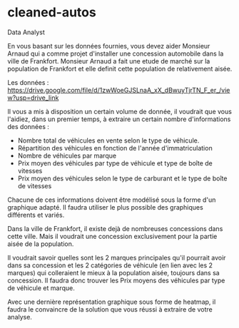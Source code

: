 # cleaned-autos
Data Analyst 

En vous basant sur les données fournies, vous devez aider Monsieur Arnaud qui a comme projet d'installer une concession automobile dans la ville de Frankfort.
Monsieur Arnaud a fait une etude de marché sur la population de Frankfort et elle definit cette population de relativement aisée. 

Les données : https://drive.google.com/file/d/1zwWoeGJSLnaA_xX_dBwuyTjrTN_F_er_/view?usp=drive_link 

Il vous a mis à disposition un certain volume de donnée, il voudrait que vous l'aidiez, dans un premier temps, à extraire un certain nombre d'informations des données : 

 - Nombre total de véhicules en vente selon le type de véhicule.
 - Répartition des véhicules en fonction de l'année d'immatriculation
 - Nombre de véhicules par marque
 - Prix moyen des véhicules par type de véhicule et type de boîte de vitesses
 - Prix moyen des véhicules selon le type de carburant et le type de boîte de vitesses

Chacune de ces informations doivent être modélisé sous la forme d'un graphique adapté. Il faudra utiliser le plus possible des graphiques différents et variés.

Dans la ville de Frankfort, il existe dejà de nombreuses concessions dans cette ville. Mais il voudrait une concession exclusivement pour la partie aisée de la population. 

Il voudrait savoir quelles sont les 2 marques principales qu'il pourrait avoir dans sa concession et les 2 catégories de véhicule 
(en lien avec les 2 marques) qui colleraient le mieux à la population aisée, toujours dans sa concession.
Il faudra donc trouver les Prix moyens des véhicules par type de véhicule et marque.

Avec une dernière représentation graphique sous forme de heatmap, il faudra le convaincre de la solution que vous réussi à extraire de votre analyse.
